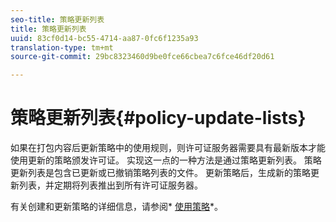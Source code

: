 ```yaml
---
seo-title: 策略更新列表
title: 策略更新列表
uuid: 83cf0d14-bc55-4714-aa87-0fc6f1235a93
translation-type: tm+mt
source-git-commit: 29bc8323460d9be0fce66cbea7c6fce46df20d61

---
```



# 策略更新列表{#policy-update-lists}

如果在打包内容后更新策略中的使用规则，则许可证服务器需要具有最新版本才能使用更新的策略颁发许可证。 实现这一点的一种方法是通过策略更新列表。 策略更新列表是包含已更新或已撤销策略列表的文件。 更新策略后，生成新的策略更新列表，并定期将列表推出到所有许可证服务器。

有关创建和更新策略的详细信息，请参阅* [使用策略](../../aaxs-protecting-content/content-working-with-policies/content-working-with-policies-overview.md)*。
